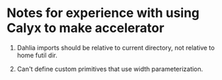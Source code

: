 # Notes for experience with using Calyx to make accelerator

1. Dahlia imports should be relative to current directory,
not relative to home futil dir.

2. Can't define custom primitives that use width parameterization.
